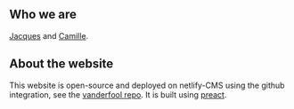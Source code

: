 ---
---

## Who we are

[Jacques](https://jacqueskaiser.com/) and [Camille](https://www.linkedin.com/in/camillesifferlen).

## About the website

This website is open-source and deployed on netlify-CMS using the github integration, see the [vanderfool repo](https://github.com/jackokaiser/vanlab).
It is built using [preact](https://preactjs.com/).
